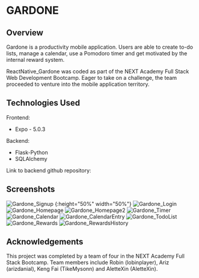 # GARDONE 

## Overview
Gardone is a productivity mobile application. Users are able to create to-do lists, manage a calendar, use a Pomodoro timer and get motivated by the internal reward system. 

ReactNative_Gardone was coded as part of the NEXT Academy Full Stack Web Development Bootcamp. Eager to take on a challenge, the team proceeded to venture into the mobile application territory. 


## Technologies Used
Frontend: 
- Expo - 5.0.3

Backend: 
- Flask-Python
- SQLAlchemy 

Link to backend github repository: 


## Screenshots

![Gardone_Signup](https://user-images.githubusercontent.com/85789376/127609299-5d387b6c-ec2a-4e27-b603-8605b9985bdd.PNG) {:height="50%" width="50%"}
![Gardone_Login](https://user-images.githubusercontent.com/85789376/127609308-b52a4486-fdbd-403a-8250-b660109fb172.PNG)
![Gardone_Homepage](https://user-images.githubusercontent.com/85789376/127609290-1e970fb7-b942-440f-bf96-71a7deedc553.PNG)
![Gardone_Homepage2](https://user-images.githubusercontent.com/85789376/127609350-f2ea4e2c-d558-42f1-9e26-3f6a0724b700.PNG)
![Gardone_Timer](https://user-images.githubusercontent.com/85789376/127609347-381656eb-98fc-429e-84d6-c800406c9192.PNG)
![Gardone_Calendar](https://user-images.githubusercontent.com/85789376/127609346-62f64068-c37c-46c8-bcdb-867069bd2a69.PNG)
![Gardone_CalendarEntry](https://user-images.githubusercontent.com/85789376/127609343-4b3cae00-958b-405b-b136-cfa5be37cce0.PNG)
![Gardone_TodoList](https://user-images.githubusercontent.com/85789376/127609338-fdd132d2-80cf-4bd0-be50-085355ef1d27.PNG)
![Gardone_Rewards](https://user-images.githubusercontent.com/85789376/127609337-025c8158-cf43-4822-92c5-d2a857a48d2b.PNG)
![Gardone_RewardsHistory](https://user-images.githubusercontent.com/85789376/127609324-13cfef94-50ef-446b-90c9-0407dcc480a5.PNG)


## Acknowledgements

This project was completed by a team of four in the NEXT Academy Full Stack Bootcamp. Team members include Robin (lobinplayer), Ariz (arizdanial), Keng Fai (TikeMysonn) and AletteXin (AletteXin). 


